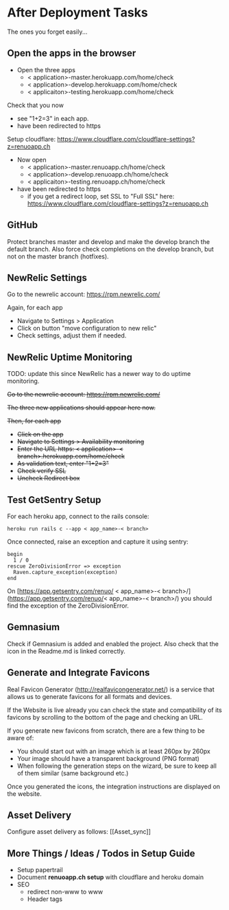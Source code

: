 # After Deployment Tasks

The ones you forget easily...

## Open the apps in the browser

* Open the three apps
  * < application>-master.herokuapp.com/home/check
  * < application>-develop.herokuapp.com/home/check
  * < applicaiton>-testing.herokuapp.com/home/check

Check that you now

* see "1+2=3" in each app.
* have been redirected to https

Setup cloudflare: https://www.cloudflare.com/cloudflare-settings?z=renuoapp.ch

* Now open
  * < application>-master.renuoapp.ch/home/check
  * < application>-develop.renuoapp.ch/home/check
  * < applicaiton>-testing.renuoapp.ch/home/check
* have been redirected to https
  * if you get a redirect loop, set SSL to "Full SSL" here: https://www.cloudflare.com/cloudflare-settings?z=renuoapp.ch

## GitHub

Protect branches master and develop and make the develop branch the default branch. Also force check completions on the develop branch, but not on the master branch (hotfixes).

## NewRelic Settings

Go to the newrelic account: https://rpm.newrelic.com/

Again, for each app

* Navigate to Settings > Application
* Click on button "move configuration to new relic"
* Check settings, adjust them if needed.

## NewRelic Uptime Monitoring

TODO: update this since NewRelic has a newer way to do uptime monitoring.

~~Go to the newrelic account: https://rpm.newrelic.com/~~

~~The three new applications should appear here now.~~

~~Then, for each app~~

* ~~Click on the app~~
* ~~Navigate to Settings > Availability monitoring~~
* ~~Enter the URL https: < application>-< branch>.herokuapp.com/home/check~~
* ~~As validation text, enter "1+2=3"~~
* ~~Check verify SSL~~
* ~~Uncheck Redirect box~~


## Test GetSentry Setup

For each heroku app, connect to the rails console:

```
heroku run rails c --app < app_name>-< branch>
```

Once connected, raise an exception and capture it using sentry:

```
begin
  1 / 0
rescue ZeroDivisionError => exception
  Raven.capture_exception(exception)
end
```

On [https://app.getsentry.com/renuo/ < app_name>-< branch>/](https://app.getsentry.com/renuo/< app_name>-< branch>/) you should find the exception of the ZeroDivisionError.

## Gemnasium

Check if Gemnasium is added and enabled the project. Also check that the icon in the Readme.md is linked correctly.

## Generate and Integrate Favicons

Real Favicon Generator (http://realfavicongenerator.net/) is a service that allows us to generate favicons for all formats and devices.

If the Website is live already you can check the state and compatibility of its favicons by scrolling to the bottom of the page and checking an URL.

If you generate new favicons from scratch, there are a few thing to be aware of:

* You should start out with an image which is at least 260px by 260px
* Your image should have a transparent background (PNG format)
* When following the generation steps on the wizard, be sure to keep all of them similar (same background etc.)

Once you generated the icons, the integration instructions are displayed on the website.

## Asset Delivery

Configure asset delivery as follows: [[Asset_sync]]

## More Things / Ideas / Todos in Setup Guide

* Setup papertrail
* Document **renuoapp.ch setup** with cloudflare and heroku domain
* SEO
  * redirect non-www to www
  * Header tags